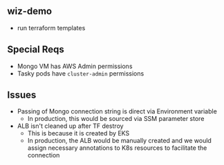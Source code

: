## wiz-demo
- run terraform templates

## Special Reqs
- Mongo VM has AWS Admin permissions
- Tasky pods have `cluster-admin` permissions

## Issues
- Passing of Mongo connection string is direct via Environment variable
    - In production, this would be sourced via SSM parameter store
- ALB isn't cleaned up after TF destroy
    - This is because it is created by EKS
    - In production, the ALB would be manually created and we would assign necessary annotations to K8s resources to facilitate the connection